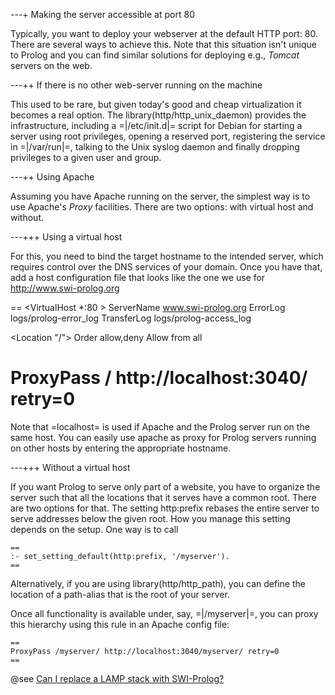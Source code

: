 ---+ Making the server accessible at port 80

Typically, you want to deploy your webserver at the default HTTP port:
80.  There are several ways to achieve this.  Note that this situation
isn't unique to Prolog and you can find similar solutions for deploying
e.g., _Tomcat_ servers on the web.


---++ If there is no other web-server running on the machine

This used to be rare, but given today's good and cheap virtualization it
becomes a real option.  The library(http/http_unix_daemon) provides the
infrastructure, including a =|/etc/init.d|= script for Debian for starting
a server using root privileges, opening a reserved port, registering the
service in =|/var/run|=, talking to the Unix syslog daemon and finally
dropping privileges to a given user and group.

---++ Using Apache

Assuming you have Apache running on the server, the simplest way is to
use Apache's _Proxy_ facilities.  There are two options: with virtual
host and without.

---+++ Using a virtual host

For this, you need to bind the target hostname to the intended server,
which requires control over the DNS services of your domain.  Once you
have that, add a host configuration file that looks like the one we
use for http://www.swi-prolog.org

==
<VirtualHost *:80 >
ServerName www.swi-prolog.org
ErrorLog logs/prolog-error_log
TransferLog logs/prolog-access_log

<Location "/">
Order allow,deny
Allow from all
</Location>

ProxyPass / http://localhost:3040/ retry=0
</VirtualHost>
==

Note that =localhost= is used if Apache and the Prolog server run on
the same host.  You can easily use apache as proxy for Prolog servers
running on other hosts by entering the appropriate hostname.


---+++ Without a virtual host

If you want Prolog to serve only part of a website, you have to
organize the server such that all the locations that it serves have a
common root.  There are two options for that.  The setting http:prefix
rebases the entire server to serve addresses below the given root.  How
you manage this setting depends on the setup.  One way is to call

    ==
    :- set_setting_default(http:prefix, '/myserver').
    ==

Alternatively, if you are using library(http/http_path), you can define
the location of a path-alias that is the root of your server.

Once all functionality is available under, say, =|/myserver|=, you
can proxy this hierarchy using this rule in an Apache config file:

    ==
    ProxyPass /myserver/ http://localhost:3040/myserver/ retry=0
    ==

@see [Can I replace a LAMP stack with SWI-Prolog?](</FAQ/PrologLAMP.md>)
